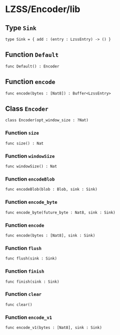 # LZSS/Encoder/lib

## Type `Sink`
``` motoko no-repl
type Sink = { add : (entry : LzssEntry) -> () }
```


## Function `Default`
``` motoko no-repl
func Default() : Encoder
```


## Function `encode`
``` motoko no-repl
func encode(bytes : [Nat8]) : Buffer<LzssEntry>
```


## Class `Encoder`

``` motoko no-repl
class Encoder(opt_window_size : ?Nat)
```


### Function `size`
``` motoko no-repl
func size() : Nat
```



### Function `windowSize`
``` motoko no-repl
func windowSize() : Nat
```



### Function `encodeBlob`
``` motoko no-repl
func encodeBlob(blob : Blob, sink : Sink)
```



### Function `encode_byte`
``` motoko no-repl
func encode_byte(future_byte : Nat8, sink : Sink)
```



### Function `encode`
``` motoko no-repl
func encode(bytes : [Nat8], sink : Sink)
```



### Function `flush`
``` motoko no-repl
func flush(sink : Sink)
```



### Function `finish`
``` motoko no-repl
func finish(sink : Sink)
```



### Function `clear`
``` motoko no-repl
func clear()
```



### Function `encode_v1`
``` motoko no-repl
func encode_v1(bytes : [Nat8], sink : Sink)
```

